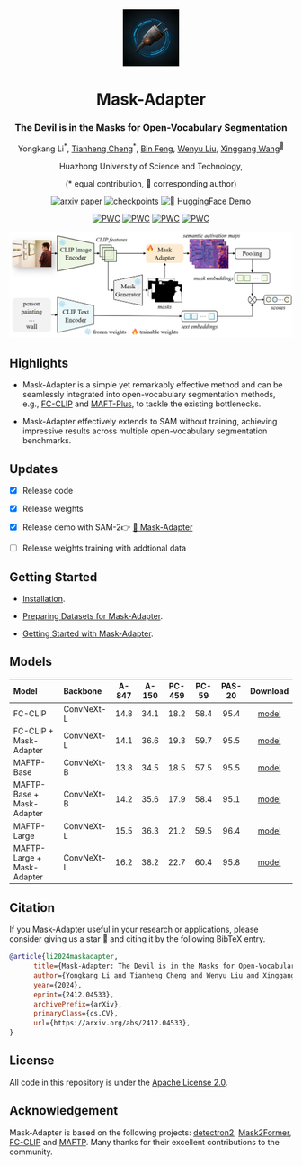 <div align ="center">
<img src="./assets/logo.jpg" width="20%">
<h1> Mask-Adapter </h1>
<h3> The Devil is in the Masks for Open-Vocabulary Segmentation </h3>

Yongkang Li<sup>\*</sup>, [Tianheng Cheng](https://scholar.google.com/citations?user=PH8rJHYAAAAJ&hl=zh-CN)<sup>\*</sup>, [Bin Feng](https://scholar.google.com/citations?user=nRc8u6gAAAAJ&hl=zh-CN), [Wenyu Liu](http://eic.hust.edu.cn/professor/liuwenyu), [Xinggang Wang](https://xwcv.github.io/)<sup>📧</sup>

Huazhong University of Science and Technology,


(\* equal contribution, 📧 corresponding author)

[![arxiv paper](https://img.shields.io/badge/arXiv-Paper-red)](https://arxiv.org/abs/2412.04533)
[![checkpoints](https://img.shields.io/badge/HuggingFace-🤗_Weight-orange)](https://huggingface.co/owl10/Mask-Adapter)
[![🤗 HuggingFace Demo](https://img.shields.io/badge/Mask_Adapter-🤗_HF_Demo-orange)](https://huggingface.co/spaces/wondervictor/Mask-Adapter)

[![PWC](https://img.shields.io/endpoint.svg?url=https://paperswithcode.com/badge/mask-adapter-the-devil-is-in-the-masks-for/open-vocabulary-semantic-segmentation-on-2)](https://paperswithcode.com/sota/open-vocabulary-semantic-segmentation-on-2?p=mask-adapter-the-devil-is-in-the-masks-for)
[![PWC](https://img.shields.io/endpoint.svg?url=https://paperswithcode.com/badge/mask-adapter-the-devil-is-in-the-masks-for/open-vocabulary-semantic-segmentation-on-3)](https://paperswithcode.com/sota/open-vocabulary-semantic-segmentation-on-3?p=mask-adapter-the-devil-is-in-the-masks-for)
[![PWC](https://img.shields.io/endpoint.svg?url=https://paperswithcode.com/badge/mask-adapter-the-devil-is-in-the-masks-for/open-vocabulary-semantic-segmentation-on-7)](https://paperswithcode.com/sota/open-vocabulary-semantic-segmentation-on-7?p=mask-adapter-the-devil-is-in-the-masks-for)
[![PWC](https://img.shields.io/endpoint.svg?url=https://paperswithcode.com/badge/mask-adapter-the-devil-is-in-the-masks-for/open-vocabulary-semantic-segmentation-on-1)](https://paperswithcode.com/sota/open-vocabulary-semantic-segmentation-on-1?p=mask-adapter-the-devil-is-in-the-masks-for)
</div>


<div align="center">
<img src="./assets/main_fig.png">
</div>

## Highlights

* Mask-Adapter is a simple yet remarkably effective method and can be seamlessly integrated into open-vocabulary segmentation methods, e.g., [FC-CLIP](https://github.com/bytedance/fc-clip) and [MAFT-Plus](https://github.com/jiaosiyu1999/MAFT-Plus), to tackle the existing bottlenecks.

* Mask-Adapter effectively extends to SAM without training, achieving impressive results across multiple open-vocabulary segmentation benchmarks.

## Updates
- [x] Release code
- [x] Release weights
- [x] Release demo with SAM-2👉 [🤗 Mask-Adapter](https://huggingface.co/spaces/wondervictor/Mask-Adapter)
- [ ] Release weights training with addtional data


## Getting Started
+ [Installation](INSTALL.md).

+ [Preparing Datasets for Mask-Adapter](datasets/README.md).

+ [Getting Started with Mask-Adapter](GETTING_STARTED.md).

## Models

| Model | Backbone | A-847 | A-150 | PC-459 | PC-59 | PAS-20 | Download |
|:----- |:---------|:---:|:---:|:---:|:---:|:---:|:---:|
|FC-CLIP|ConvNeXt-L|14.8|34.1|18.2|58.4|95.4|[model](https://drive.google.com/file/d/1-91PIns86vyNaL3CzMmDD39zKGnPMtvj/view?usp=sharing) |
|FC-CLIP + Mask-Adapter|ConvNeXt-L|14.1|36.6|19.3|59.7|95.5|[model](https://drive.google.com/file/d/13_sr30_Q0Geubijik0BpVC_JgyFAmyQU/view?usp=sharing) |
|MAFTP-Base|ConvNeXt-B|13.8|34.5|18.5|57.5|95.5|[model](https://drive.google.com/file/d/1BeEeKOnWWIWIH-QWK_zLhAPUzCOnHuFG/view?usp=sharing)|
|MAFTP-Base + Mask-Adapter|ConvNeXt-B|14.2|35.6|17.9|58.4|95.1 |[model](https://drive.google.com/file/d/1v0rdETOJl6oOKmef1L7WbtG16-zKvp2b/view?usp=sharing)|
|MAFTP-Large|ConvNeXt-L|15.5|36.3|21.2|59.5|96.4|[model](https://drive.google.com/file/d/1EQo5guVuKkSSZj4bv0FQN_4X9h_Rwfe5/view?usp=sharing) |
|MAFTP-Large + Mask-Adapter|ConvNeXt-L|16.2|38.2|22.7|60.4|95.8 |[model](https://drive.google.com/file/d/12eqDnTYaQlj9QUmWO1Vh9vvB81tKABl5/view?usp=sharing) |

## Citation
If you Mask-Adapter useful in your research or applications, please consider giving us a star &#127775; and citing it by the following BibTeX entry.

```BibTeX
@article{li2024maskadapter,
      title={Mask-Adapter: The Devil is in the Masks for Open-Vocabulary Segmentation}, 
      author={Yongkang Li and Tianheng Cheng and Wenyu Liu and Xinggang Wang},
      year={2024},
      eprint={2412.04533},
      archivePrefix={arXiv},
      primaryClass={cs.CV},
      url={https://arxiv.org/abs/2412.04533}, 
}
```
## License
All code in this repository is under the [Apache License 2.0](https://www.apache.org/licenses/LICENSE-2.0).


## Acknowledgement

Mask-Adapter is based on the following projects: [detectron2](https://github.com/facebookresearch/detectron2), [Mask2Former](https://github.com/facebookresearch/Mask2Former), [FC-CLIP](https://github.com/bytedance/fc-clip) and [MAFTP](https://github.com/jiaosiyu1999/MAFT-Plus). Many thanks for their excellent contributions to the community.



